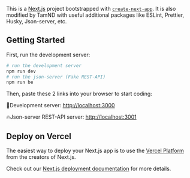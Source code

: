 This is a [Next.js](https://nextjs.org/) project bootstrapped with [`create-next-app`](https://github.com/vercel/next.js/tree/canary/packages/create-next-app). It is also modified by TamND with useful additional packages like ESLint, Prettier, Husky, Json-server, etc.

## Getting Started

First, run the development server:

```bash
# run the development server
npm run dev
# run the json-server (Fake REST-API)
npm run be
```

Then, paste these 2 links into your browser to start coding: 

🌈Development server: [http://localhost:3000](http://localhost:3000)

🔥Json-server REST-API server: [http://localhost:3001](http://localhost:3001)

## Deploy on Vercel

The easiest way to deploy your Next.js app is to use the [Vercel Platform](https://vercel.com/new?utm_medium=default-template&filter=next.js&utm_source=create-next-app&utm_campaign=create-next-app-readme) from the creators of Next.js.

Check out our [Next.js deployment documentation](https://nextjs.org/docs/deployment) for more details.

